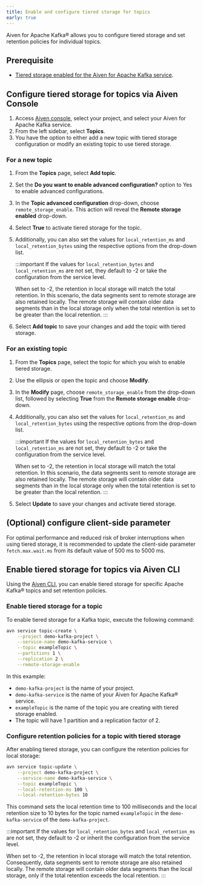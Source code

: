 ```yaml
---
title: Enable and configure tiered storage for topics
early: true
---
```


Aiven for Apache Kafka® allows you to configure tiered storage and set retention policies for individual topics.

## Prerequisite

-   [Tiered storage enabled for the Aiven for Apache Kafka service](/docs/products/kafka/howto/enable-kafka-tiered-storage).

## Configure tiered storage for topics via Aiven Console

1.  Access [Aiven console](https://console.aiven.io/), select your
    project, and select your Aiven for Apache Kafka service.
1.  From the left sidebar, select **Topics**.
1.  You have the option to either add a new topic with tiered
    storage configuration or modify an existing topic to use tiered
    storage.

### For a new topic

<!-- vale off -->

1.  From the **Topics** page, select **Add topic**.

1.  Set the **Do you want to enable advanced configuration?** option to Yes to enable
advanced configurations.

1.  In the **Topic advanced configuration** drop-down, choose
    `remote_storage_enable`. This action will reveal the **Remote
    storage enabled** drop-down.

1.  Select **True** to activate tiered storage for the topic.

1.  Additionally, you can also set the values for `local_retention_ms`
    and `local_retention_bytes` using the respective options from the
    drop-down list.

    :::important
    If the values for `local_retention_bytes` and `local_retention_ms`
    are not set, they default to -2 or take the configuration from the
    service level.

    When set to -2, the retention in local storage will match the total
    retention. In this scenario, the data segments sent to remote
    storage are also retained locally. The remote storage will contain
    older data segments than in the local storage only when the total
    retention is set to be greater than the local retention.
    :::

1.  Select **Add topic** to save your changes and add the topic with
    tiered storage.

<!-- vale on -->

### For an existing topic

1.  From the **Topics** page, select the topic for which you wish to
    enable tiered storage.
1.  Use the ellipsis or open the topic and choose **Modify**.
1.  In the **Modify** page, choose `remote_storage_enable` from the
    drop-down list, followed by selecting **True** from the **Remote
    storage enable** drop-down.
1.  Additionally, you can also set the values for `local_retention_ms`
    and `local_retention_bytes` using the respective options from the
    drop-down list.

    :::important
    If the values for `local_retention_bytes` and `local_retention_ms` are
    not set, they default to -2 or take the configuration from the service
    level.

    When set to -2, the retention in local storage will match the total
    retention. In this scenario, the data segments sent to remote storage
    are also retained locally. The remote storage will contain older data
    segments than in the local storage only when the total retention is set
    to be greater than the local retention.
    :::

1.  Select **Update** to save your changes and activate tiered storage.

## (Optional) configure client-side parameter

For optimal performance and reduced risk of broker interruptions when
using tiered storage, it is recommended to update the client-side
parameter `fetch.max.wait.ms` from its default value of 500 ms to 5000 ms.

## Enable tiered storage for topics via Aiven CLI

Using the [Aiven CLI](/docs/tools/cli),
you can enable tiered storage for specific Apache Kafka® topics and set
retention policies.

### Enable tiered storage for a topic

To enable tiered storage for a Kafka topic, execute the following
command:

```bash
avn service topic-create \
    --project demo-kafka-project \
    --service-name demo-kafka-service \
    --topic exampleTopic \
    --partitions 1 \
    --replication 2 \
    --remote-storage-enable
```

In this example:

-   `demo-kafka-project` is the name of your project.
-   `demo-kafka-service` is the name of your Aiven for Apache Kafka®
    service.
-   `exampleTopic` is the name of the topic you are creating with tiered
    storage enabled.
-   The topic will have 1 partition and a replication factor of 2.

### Configure retention policies for a topic with tiered storage

After enabling tiered storage, you can configure the retention policies
for local storage:

```bash
avn service topic-update \
    --project demo-kafka-project \
    --service-name demo-kafka-service \
    --topic exampleTopic \
    --local-retention-ms 100 \
    --local-retention-bytes 10
```

This command sets the local retention time to 100 milliseconds and the
local retention size to 10 bytes for the topic named `exampleTopic` in
the `demo-kafka-service` of the `demo-kafka-project`.

:::important
If the values for `local_retention_bytes` and `local_retention_ms` are
not set, they default to -2 or inherit the configuration from the
service level.

When set to -2, the retention in local storage will match the total
retention. Consequently, data segments sent to remote storage are also
retained locally. The remote storage will contain older data segments
than the local storage, only if the total retention exceeds the local
retention.
:::
